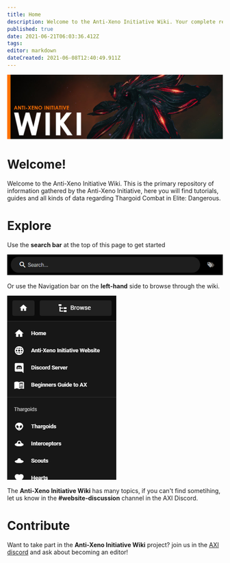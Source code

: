 ```yaml
---
title: Home
description: Welcome to the Anti-Xeno Initiative Wiki. Your complete repository for Anti-Xeno Combat.
published: true
date: 2021-06-21T06:03:36.412Z
tags: 
editor: markdown
dateCreated: 2021-06-08T12:40:49.911Z
---
```


![home.jpg](/home.jpg)

# Welcome!

Welcome to the Anti-Xeno Initiative Wiki. This is the primary repository of information gathered by the Anti-Xeno Initiative, here you will find tutorials, guides and all kinds of data regarding Thargoid Combat in Elite: Dangerous.


# Explore

Use the **search bar** at the top of this page to get started

![](/2021-06-21_15_15_32-home___anti-xeno_initiative_wiki_-_beta.png)

Or use the Navigation bar on the **left-hand** side to browse through the wiki.

![](/2021-06-21_15_17_34-home___anti-xeno_initiative_wiki_-_beta.png)

The **Anti-Xeno Initiative Wiki** has many topics, if you can't find sometihing, let us know in the **#website-discussion** channel in the AXI Discord.

# Contribute

Want to take part in the **Anti-Xeno Initiative Wiki** project? join us in the [AXI discord](https://discord.gg/bqmDxdm) and ask about becoming an editor!
